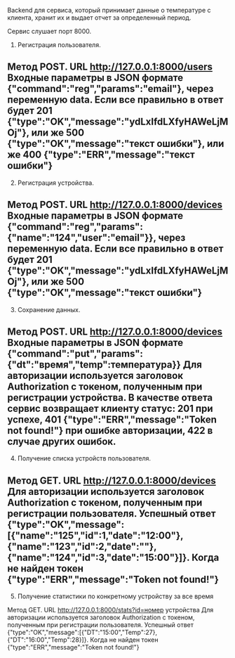 Backend для сервиса, который принимает данные о температуре с клиента, хранит их и выдает отчет за определенный период.

Сервис слушает порт 8000.

1. Регистрация пользователя.

Метод POST. URL http://127.0.0.1:8000/users
Входные параметры в JSON формате {"command":"reg","params":"email"}, через переменную data. Если все правильно в ответ будет 201 {"type":"OK","message":"ydLxIfdLXfyHAWeLjMOj"}, или же 500 {"type":"OK","message":"текст ошибки"}, или же 400 {"type":"ERR","message":"текст ошибки"} 
--------------------------------------------------------------------------------------------------------------------------------------------------------------------------------
2. Регистрация устройства.

Метод POST. URL http://127.0.0.1:8000/devices
Входные параметры в JSON формате {"command":"reg","params":{"name":"124","user":"email"}}, через переменную data. Если все правильно в ответ будет 201 {"type":"OK","message":"ydLxIfdLXfyHAWeLjMOj"}, или же 500 {"type":"OK","message":"текст ошибки"}
--------------------------------------------------------------------------------------------------------------------------------------------------------------------------------
3. Сохранение данных.

Метод POST. URL http://127.0.0.1:8000/devices
Входные параметры в JSON формате {"command":"put","params":{"dt":"время","temp":температура}}
Для авторизации используется заголовок Authorization с токеном, полученным при регистрации устройства. В качестве ответа сервис возвращает клиенту статус: 201 при успехе, 401 {"type":"ERR","message":"Token not found!"} при ошибке авторизации, 422 в случае других ошибок.
--------------------------------------------------------------------------------------------------------------------------------------------------------------------------------
4. Получение списка устройств пользователя.

Метод GET. URL http://127.0.0.1:8000/devices
Для авторизации используется заголовок Authorization с токеном, полученным при регистрации пользователя. Успешный ответ {"type":"OK","message":[{"name":"125","id":1,"date":"12:00"},{"name":"123","id":2,"date":""},{"name":"124","id":3,"date":"15:00"}]}. Когда не найден токен {"type":"ERR","message":"Token not found!"}
--------------------------------------------------------------------------------------------------------------------------------------------------------------------------------
5. Получение статистики по конкретному устройству за все время

Метод GET. URL http://127.0.0.1:8000/stats?id=номер устройства
Для авторизации используется заголовок Authorization с токеном, полученным при регистрации пользователя. Успешный ответ {"type":"OK","message":[{"DT":"15:00","Temp":27},{"DT":"16:00","Temp":28}]}. Когда не найден токен {"type":"ERR","message":"Token not found!"}
